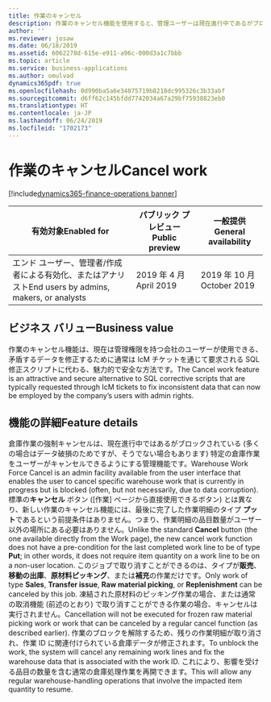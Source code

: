 ```yaml
---
title: 作業のキャンセル
description: 作業のキャンセル機能を使用すると、管理ユーザーは現在進行中であるがブロックされている特定の倉庫作業をキャンセルできます。 運用上の理由でキャンセルが必要な作業については、ユーザーは作業フォームで利用可能な通常の作業キャンセル操作を引き続き使用する必要があります。
author: ''
ms.reviewer: josaw
ms.date: 06/18/2019
ms.assetid: 6062278d-615e-e911-a96c-000d3a1c7bbb
ms.topic: article
ms.service: business-applications
ms.author: omulvad
dynamics365pdf: true
ms.openlocfilehash: 0d990ba5a6e34075719b8218dc995326c3b33abf
ms.sourcegitcommit: d6ff62c145bfdd7742034a67a29bf75938823eb0
ms.translationtype: HT
ms.contentlocale: ja-JP
ms.lasthandoff: 06/24/2019
ms.locfileid: "1702173"
---
```

# <a name="cancel-work"></a><span data-ttu-id="941f1-104">作業のキャンセル</span><span class="sxs-lookup"><span data-stu-id="941f1-104">Cancel work</span></span>
[!include[dynamics365-finance-operations banner](../includes/dynamics365-finance-operations.md)]

| <span data-ttu-id="941f1-105">有効対象</span><span class="sxs-lookup"><span data-stu-id="941f1-105">Enabled for</span></span>    |  <span data-ttu-id="941f1-106">パブリック プレビュー</span><span class="sxs-lookup"><span data-stu-id="941f1-106">Public preview</span></span> | <span data-ttu-id="941f1-107">一般提供</span><span class="sxs-lookup"><span data-stu-id="941f1-107">General availability</span></span> | 
| ---------- | ---------- |---------- |
|<span data-ttu-id="941f1-108">エンド ユーザー、管理者/作成者による有効化、またはアナリスト</span><span class="sxs-lookup"><span data-stu-id="941f1-108">End users by admins, makers, or analysts</span></span>|<span data-ttu-id="941f1-109">2019 年 4 月</span><span class="sxs-lookup"><span data-stu-id="941f1-109">April 2019</span></span>| <span data-ttu-id="941f1-110">2019 年 10 月</span><span class="sxs-lookup"><span data-stu-id="941f1-110">October 2019</span></span>|


## <a name="business-value"></a><span data-ttu-id="941f1-111">ビジネス バリュー</span><span class="sxs-lookup"><span data-stu-id="941f1-111">Business value</span></span>
<!-- bv start -->
<span data-ttu-id="941f1-112">作業のキャンセル機能は、現在は管理権限を持つ会社のユーザーが使用できる、矛盾するデータを修正するために通常は IcM チケットを通じて要求される SQL 修正スクリプトに代わる、魅力的で安全な方法です。</span><span class="sxs-lookup"><span data-stu-id="941f1-112">The Cancel work feature is an attractive and secure alternative to SQL corrective scripts that are typically requested through IcM tickets to fix inconsistent data that can now be employed by the company’s users with admin rights.</span></span>  
<!-- bv end -->



## <a name="feature-details"></a><span data-ttu-id="941f1-113">機能の詳細</span><span class="sxs-lookup"><span data-stu-id="941f1-113">Feature details</span></span>
<!--feature detail start -->
<span data-ttu-id="941f1-114">倉庫作業の強制キャンセルは、現在進行中ではあるがブロックされている (多くの場合はデータ破損のためですが、そうでない場合もあります) 特定の倉庫作業をユーザーがキャンセルできるようにする管理機能です。</span><span class="sxs-lookup"><span data-stu-id="941f1-114">Warehouse Work Force Cancel is an admin facility available from the user interface that enables the user to cancel specific warehouse work that is currently in progress but is blocked (often, but not necessarily, due to data corruption).</span></span> <span data-ttu-id="941f1-115">標準の**キャンセル** ボタン ([作業] ページから直接使用できるボタン) とは異なり、新しい作業のキャンセル機能には、最後に完了した作業明細のタイプ **プット**であるという前提条件はありません。つまり、作業明細の品目数量がユーザー以外の場所にある必要はありません。</span><span class="sxs-lookup"><span data-stu-id="941f1-115">Unlike the standard **Cancel** button (the one available directly from the Work page), the new cancel work function does not have a pre-condition for the last completed work line to be of type **Put**; in other words, it does not require item quantity on a work line to be on a non-user location.</span></span> <span data-ttu-id="941f1-116">このジョブで取り消すことができるのは、タイプが**販売**、**移動の出庫**、**原材料ピッキング**、または**補充**の作業だけです。</span><span class="sxs-lookup"><span data-stu-id="941f1-116">Only work of type **Sales**, **Transfer issue**, **Raw material picking**, or **Replenishment** can be canceled by this job.</span></span> <span data-ttu-id="941f1-117">凍結された原材料のピッキング作業の場合、または通常の取消機能 (前述のとおり) で取り消すことができる作業の場合、キャンセルは実行されません。</span><span class="sxs-lookup"><span data-stu-id="941f1-117">Cancellation will not be executed for frozen raw material picking work or work that can be canceled by a regular cancel function (as described earlier).</span></span> <span data-ttu-id="941f1-118">作業のブロックを解除するため、残りの作業明細が取り消され、作業 ID に関連付けられている倉庫データが修正されます。</span><span class="sxs-lookup"><span data-stu-id="941f1-118">To unblock the work, the system will cancel any remaining work lines and fix the warehouse data that is associated with the work ID.</span></span> <span data-ttu-id="941f1-119">これにより、影響を受ける品目の数量を含む通常の倉庫処理作業を再開できます。</span><span class="sxs-lookup"><span data-stu-id="941f1-119">This will allow any regular warehouse-handling operations that involve the impacted item quantity to resume.</span></span>
<!--feature detail end -->










